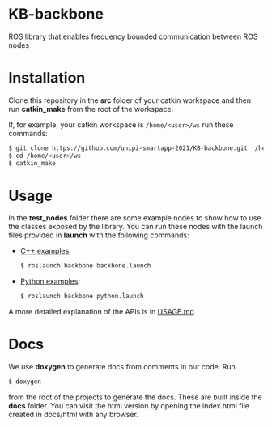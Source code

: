# KB-backbone
ROS library that enables frequency bounded communication between ROS nodes

# Installation
Clone this repository in the **src** folder of your catkin workspace and then run **catkin_make** from the root of the workspace.

If, for example, your catkin workspace is `/home/<user>/ws` run these commands:

```bash
$ git clone https://github.com/unipi-smartapp-2021/KB-backbone.git  /home/<user>/ws/src
$ cd /home/<user>/ws  
$ catkin_make
```



# Usage
In the **test_nodes** folder there are some example nodes to show how to use the classes exposed by the library.
You can run these nodes with the launch files provided in **launch** with the following commands:

- [C++ examples](test_nodes/cpp):
    
    ```bash 
    $ roslaunch backbone backbone.launch
    ```
    
- [Python examples](test_nodes/python):
    
    ```bash 
    $ roslaunch backbone python.launch
    ```

A more detailed explanation of the APIs is in [USAGE.md](./USAGE.md)

# Docs

We use **doxygen** to generate docs from comments in our code. Run 

```bash
$ doxygen
```

from the root of the projects to generate the docs. These are built inside the **docs** folder.  You can visit the html version by opening the index.html file created in docs/html with any browser.
